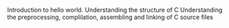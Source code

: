 Introduction to hello world.
Understanding the structure of C
Understanding the preprocessing, complilation, assembling and linking of C
source files
